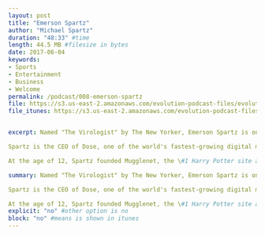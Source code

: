 ```yaml
---
layout: post
title: "Emerson Spartz"
author: "Michael Spartz"
duration: "48:33" #time
length: 44.5 MB #filesize in bytes
date: 2017-06-04
keywords:
- Sports
- Entertainment
- Business
- Welcome
permalink: /podcast/008-emerson-spartz
file: https://s3.us-east-2.amazonaws.com/evolution-podcast-files/evolution-2017/008-emerson-spartz.mp3
file_itunes: https://s3.us-east-2.amazonaws.com/evolution-podcast-files/evolution-2017/008-emerson-spartz.mp3


excerpt: Named "The Virologist" by The New Yorker, Emerson Spartz is one of the world's leading experts on internet virality and has been featured in major media including the Wall Street Journal, Inc, CBS, CNBC, CNN, and many more. Spartz was named to both Forbes' and Inc Magazine's "30 Under 30" lists.

Spartz is the CEO of Dose, one of the world's fastest-growing digital media companies with a monthly audience of 50 million people. Dose, the company behind Dose.com and OMGFacts.com, has raised $35 million in funding.

At the age of 12, Spartz founded Mugglenet, the \#1 Harry Potter site and one of the internet's largest communities. By the age of 19, Spartz became a New York Times bestselling author after publishing his first book.

summary: Named "The Virologist" by The New Yorker, Emerson Spartz is one of the world's leading experts on internet virality and has been featured in major media including the Wall Street Journal, Inc, CBS, CNBC, CNN, and many more. Spartz was named to both Forbes' and Inc Magazine's "30 Under 30" lists.

Spartz is the CEO of Dose, one of the world's fastest-growing digital media companies with a monthly audience of 50 million people. Dose, the company behind Dose.com and OMGFacts.com, has raised $35 million in funding.

At the age of 12, Spartz founded Mugglenet, the \#1 Harry Potter site and one of the internet's largest communities. By the age of 19, Spartz became a New York Times bestselling author after publishing his first book.
explicit: "no" #other option is no
block: "no" #means is shown in itunes
---
```


